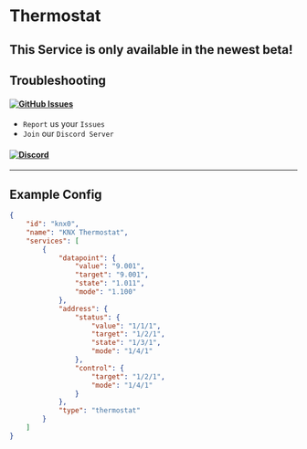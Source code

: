 # Thermostat

## This Service is only available in the newest beta!

## Troubleshooting
#### [![GitHub Issues](https://img.shields.io/github/issues-raw/SynTexDZN/homebridge-syntex-knx?logo=github&style=for-the-badge)](https://github.com/SynTexDZN/homebridge-syntex-knx/issues)
- `Report` us your `Issues`
- `Join` our `Discord Server`
#### [![Discord](https://img.shields.io/discord/442095224953634828?color=5865F2&logoColor=white&label=discord&logo=discord&style=for-the-badge)](https://discord.gg/XUqghtw4DE)


---


## Example Config
```json
{
    "id": "knx0",
    "name": "KNX Thermostat",
    "services": [
        {
            "datapoint": {
                "value": "9.001",
                "target": "9.001",
                "state": "1.011",
                "mode": "1.100"
            },
            "address": {
                "status": {
                    "value": "1/1/1",
                    "target": "1/2/1",
                    "state": "1/3/1",
                    "mode": "1/4/1"
                },
                "control": {
                    "target": "1/2/1",
                    "mode": "1/4/1"
                }
            },
            "type": "thermostat"
        }
    ]
}
```